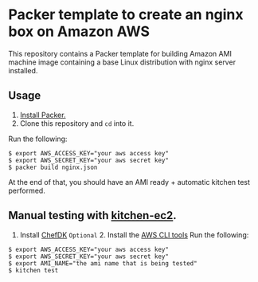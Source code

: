 # Packer template to create an nginx box on Amazon AWS

This repository contains a Packer template for building Amazon AMI machine image
containing a base Linux distribution with nginx server installed.

## Usage

1. [Install Packer.](https://www.packer.io/intro/getting-started/install.html#precompiled-binaries)
2. Clone this repository and `cd` into it.

Run the following:

```
$ export AWS_ACCESS_KEY="your aws access key"
$ export AWS_SECRET_KEY="your aws secret key"
$ packer build nginx.json
```

At the end of that, you should have an AMI ready + automatic kitchen test performed.

## Manual testing with [kitchen-ec2](https://github.com/test-kitchen/kitchen-ec2).

1. Install [ChefDK](https://downloads.chef.io/chefdk)
`Optional` 2. Install the [AWS CLI tools](https://docs.aws.amazon.com/cli/latest/userguide/installing.html)
Run the following:

```
$ export AWS_ACCESS_KEY="your aws access key"
$ export AWS_SECRET_KEY="your aws secret key"
$ export AMI_NAME="the ami name that is being tested"
$ kitchen test
```

